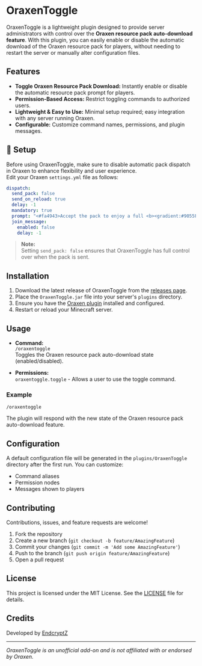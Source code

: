 # OraxenToggle

OraxenToggle is a lightweight plugin designed to provide server administrators with control over the **Oraxen resource pack auto-download feature**. With this plugin, you can easily enable or disable the automatic download of the Oraxen resource pack for players, without needing to restart the server or manually alter configuration files.

## Features

- **Toggle Oraxen Resource Pack Download:** Instantly enable or disable the automatic resource pack prompt for players.
- **Permission-Based Access:** Restrict toggling commands to authorized users.
- **Lightweight & Easy to Use:** Minimal setup required; easy integration with any server running Oraxen.
- **Configurable:** Customize command names, permissions, and plugin messages.

## 🔧 Setup

Before using OraxenToggle, make sure to disable automatic pack dispatch in Oraxen to enhance flexibility and user experience.  
Edit your Oraxen `settings.yml` file as follows:

```yaml
dispatch:
  send_pack: false
  send_on_reload: true
  delay: -1
  mandatory: true
  prompt: "<#fa4943>Accept the pack to enjoy a full <b><gradient:#9055FF:#13E2DA>Oraxen</b><#fa4943> experience"
  join_message:
    enabled: false
    delay: -1
```

> **Note:**  
> Setting `send_pack: false` ensures that OraxenToggle has full control over when the pack is sent.

## Installation

1. Download the latest release of OraxenToggle from the [releases page](https://github.com/EndcryptZ/OraxenToggle/releases).
2. Place the `OraxenToggle.jar` file into your server's `plugins` directory.
3. Ensure you have the [Oraxen plugin](https://github.com/oraxen/oraxen) installed and configured.
4. Restart or reload your Minecraft server.

## Usage

- **Command:**  
  `/oraxentoggle`  
  Toggles the Oraxen resource pack auto-download state (enabled/disabled).

- **Permissions:**  
  `oraxentoggle.toggle` - Allows a user to use the toggle command.

### Example

```
/oraxentoggle
```

The plugin will respond with the new state of the Oraxen resource pack auto-download feature.

## Configuration

A default configuration file will be generated in the `plugins/OraxenToggle` directory after the first run. You can customize:

- Command aliases
- Permission nodes
- Messages shown to players

## Contributing

Contributions, issues, and feature requests are welcome!

1. Fork the repository
2. Create a new branch (`git checkout -b feature/AmazingFeature`)
3. Commit your changes (`git commit -m 'Add some AmazingFeature'`)
4. Push to the branch (`git push origin feature/AmazingFeature`)
5. Open a pull request

## License

This project is licensed under the MIT License. See the [LICENSE](LICENSE) file for details.

## Credits

Developed by [EndcryptZ](https://github.com/EndcryptZ)

---

*OraxenToggle is an unofficial add-on and is not affiliated with or endorsed by Oraxen.*
